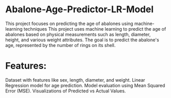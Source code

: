 # Abalone-Age-Predictor-LR-Model
This project focuses on predicting the age of abalones using machine-learning techniques
This project uses machine learning to predict the age of abalones based on physical measurements such as length, diameter, height, and various weight attributes. The goal is to predict the abalone's age, represented by the number of rings on its shell.

# Features:
Dataset with features like sex, length, diameter, and weight.
Linear Regression model for age prediction.
Model evaluation using Mean Squared Error (MSE).
Visualizations of Predicted vs Actual Values.
